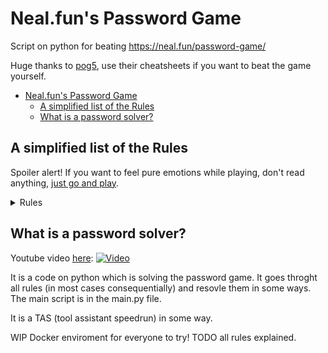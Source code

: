 # Neal.fun's Password Game
Script on python for beating https://neal.fun/password-game/

Huge thanks to [pog5](https://github.com/pog5/nealpasswordgame/tree/main), use their cheatsheets if you want to beat the game yourself.

- [Neal.fun's Password Game](#nealfuns-password-game)
  - [A simplified list of the Rules](#a-simplified-list-of-the-rules)
  - [What is a password solver?](#what-is-a-password-solver)

## A simplified list of the Rules
Spoiler alert! If you want to feel pure emotions while playing, don't read anything, [just go and play](https://neal.fun/password-game/).

<details><summary>Rules</summary>

1. At least 5 characters
2. A number
3. An uppercase letter
4. A special character
5. Digits summating to 25
6. A month
7. A roman numeral
8. One of `pepsi`, `starbucks` or `shell`
9. Roman numerals need to multiply to 35
10. The solution to a provided captcha 
11. Today's Wordle answer 
12. Two letter symbol from the periodic table.
13. Current phase of the moon as an emoji (one of :new_moon::first_quarter_moon::waxing_gibbous_moon::full_moon::waxing_crescent_moon::waning_gibbous_moon::last_quarter_moon::waning_crescent_moon:)
14. Name of country from Google Maps 
15. Needs a leap year 
16. Calculate the best chess move.
17. Paul the :egg:! Don't delete him by accident or you lose the game.
18. All atomic numbers in your password must add up to 200
19. All vowels must be bolded (bold button unlocked)
20. Delete all of the :fire: before it deletes your password (more importantly Paul)
21. Add 3 of :man_lifting_weights: 
22. Needs to contain one of `i am loved`, `i am worthy`, `i am enough`
23. Egg hatches, feed him a :bug: every 20 seconds or paste in 3 :bug: every 50 seconds~.
24. Find a YouTube video with a given (randomly generated) length.
25. You need to pick 2 letters you will no longer be able to use
26. Your password must have twice as many italic letters as bold letters (italic button unlocked)
27. Atleast 30% of your password needs to be in 'Wingdings' (you get a font selector here)
28. You need to type the random color it generates in hex
29. All roman numbers need to be in Times New Roman
30. Font size of every digit must be equal to the square of the digit (font size picker unlocked)
31. Every instance of the same letter needs a unique font size
32. Password needs to contain password's length as a number
33. Password length also needs to be a prime number
34. (Automatically Checked off, look at the rule's number if you're asking why)
35. You need the current time in format HH:MM (12 hour format)
36. Re-type the password into another textbox, you have 2 minutes to do this. Good Luck.

   </details>

## What is a password solver?

Youtube video [here](https://www.youtube.com/watch?v=AmV8Rot48fM):
[![Video](https://img.youtube.com/vi/AmV8Rot48fM/maxresdefault.jpg)](https://www.youtube.com/watch?v=AmV8Rot48fM)

It is a code on python which is solving the password game. It goes throght all rules (in most cases consequentially) and resovle them in some ways. The main script is in the main.py file. 

It is a TAS (tool assistant speedrun) in some way.

WIP Docker enviroment for everyone to try!
TODO all rules explained.